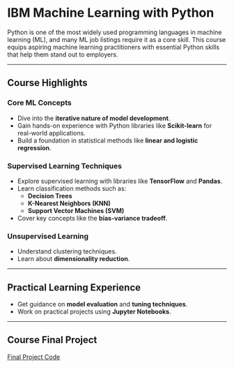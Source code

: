 # IBM Machine Learning with Python

Python is one of the most widely used programming languages in machine learning (ML), and many ML job listings require it as a core skill. This course equips aspiring machine learning practitioners with essential Python skills that help them stand out to employers.

---

## Course Highlights

### **Core ML Concepts**
- Dive into the **iterative nature of model development**.
- Gain hands-on experience with Python libraries like **Scikit-learn** for real-world applications.
- Build a foundation in statistical methods like **linear and logistic regression**.

### **Supervised Learning Techniques**
- Explore supervised learning with libraries like **TensorFlow** and **Pandas**.
- Learn classification methods such as:
  - **Decision Trees**
  - **K-Nearest Neighbors (KNN)**
  - **Support Vector Machines (SVM)**
- Cover key concepts like the **bias-variance tradeoff**.

### **Unsupervised Learning**
- Understand clustering techniques.
- Learn about **dimensionality reduction**.

---

## **Practical Learning Experience**
- Get guidance on **model evaluation** and **tuning techniques**.
- Work on practical projects using **Jupyter Notebooks**.

---
## Course Final Project
[Final Project Code](https://github.com/ricardolousada/AI-Certifications-And-Projects/blob/main/IBM-Machine-Learning/ML0101EN_SkillUp_FinalAssignment_RAL%20(2).ipynb)








